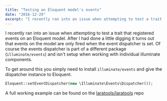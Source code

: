 ```yaml
---
title: "Testing an Eloquent model's events"
date: "2016-12-29"
excerpt: "I recently ran into an issue when attempting to test a trait that registered events on an Eloquent model. After I done a little digging it turns out that events on the model are only fired when the event dispatcher is set. Of course the events dispatcher is part of a different package (illuminate/events) and isn't setup when working with individual illuminate components"
---
```


I recently ran into an issue when attempting to test a trait that registered events on an Eloquent model. After I had done a little digging it turns out that events on the model are only fired when the event dispatcher is set. Of course the events dispatcher is part of a different package (`illuminate/events`) and isn't setup when working with individual illuminate components.

To get around this you simply need to install `illuminate/events` and give the dispatcher instance to Eloquent.

```php
Eloquent::setEventDispatcher(new \Illuminate\Events\Dispatcher());
```

A full working example can be found on the [laratools/laratools](https://github.com/laratools/laratools/blob/master/tests/phpunit/Eloquent/UuidTest.php#L20) repo
